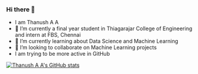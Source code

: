 ### Hi there 👋

- I am Thanush A A
- 🔭 I’m currently a final year student in Thiagarajar College of Engineering and intern at FBS, Chennai
- 🌱 I’m currently learning about Data Science and Machine Learning
- 👯 I’m looking to collaborate on Machine Learning projects 
- I am trying to be more active in GitHub 

[![Thanush A A's GitHub stats](https://github-readme-stats.vercel.app/api?username=aathanush)](https://github.com/anuraghazra/github-readme-stats)
